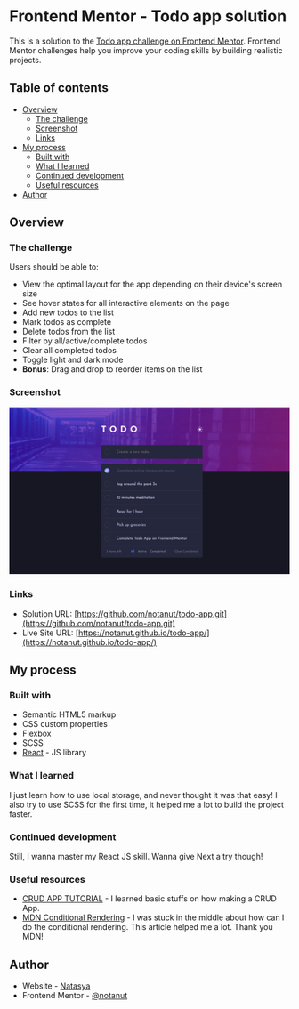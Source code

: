 # Frontend Mentor - Todo app solution

This is a solution to the [Todo app challenge on Frontend Mentor](https://www.frontendmentor.io/challenges/todo-app-Su1_KokOW). Frontend Mentor challenges help you improve your coding skills by building realistic projects. 

## Table of contents

- [Overview](#overview)
  - [The challenge](#the-challenge)
  - [Screenshot](#screenshot)
  - [Links](#links)
- [My process](#my-process)
  - [Built with](#built-with)
  - [What I learned](#what-i-learned)
  - [Continued development](#continued-development)
  - [Useful resources](#useful-resources)
- [Author](#author)


## Overview

### The challenge

Users should be able to:

- View the optimal layout for the app depending on their device's screen size
- See hover states for all interactive elements on the page
- Add new todos to the list
- Mark todos as complete
- Delete todos from the list
- Filter by all/active/complete todos
- Clear all completed todos
- Toggle light and dark mode
- **Bonus**: Drag and drop to reorder items on the list

### Screenshot

![](./screenshot.png)

### Links

- Solution URL: [https://github.com/notanut/todo-app.git](https://github.com/notanut/todo-app.git)
- Live Site URL: [https://notanut.github.io/todo-app/](https://notanut.github.io/todo-app/)

## My process

### Built with

- Semantic HTML5 markup
- CSS custom properties
- Flexbox
- SCSS
- [React](https://reactjs.org/) - JS library

### What I learned

I just learn how to use local storage, and never thought it was that easy! I also try to use SCSS for the first time, it helped me a lot to build the project faster. 

### Continued development

Still, I wanna master my React JS skill. Wanna give Next a try though!

### Useful resources

- [CRUD APP TUTORIAL](https://www.taniarascia.com/crud-app-in-react-with-hooks/) - I learned basic stuffs on how making a CRUD App.
- [MDN Conditional Rendering](https://developer.mozilla.org/en-US/docs/Learn/Tools_and_testing/Client-side_JavaScript_frameworks/React_interactivity_filtering_conditional_rendering) - I was stuck in the middle about how can I do the conditional rendering. This article helped me a lot. Thank you MDN!

## Author

- Website - [Natasya](https://projects-nat.netlify.app/)
- Frontend Mentor - [@notanut](https://www.frontendmentor.io/profile/notanut)